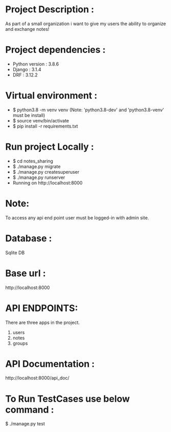 # Project Description :
  As part of a small organization i want to give my users the ability to organize and exchange notes!

# Project dependencies : 
- Python version : 3.8.6
- Django : 3.1.4
- DRF : 3.12.2

# Virtual environment : 
- $ python3.8 -m venv venv (Note: 'python3.8-dev' and 'python3.8-venv' must be install)
- $ source venv/bin/activate 
- $ pip install -r requirements.txt

# Run project Locally :
- $ cd notes_sharing
- $ ./manage.py migrate
- $ ./manage.py createsuperuser
- $ ./manage.py runserver
- Running on http://localhost:8000 

# Note: 
  To access any api end point user must be logged-in with admin site.

# Database : 
  Sqlite DB 

# Base url :
  http://localhost:8000

# API ENDPOINTS: 
  There are three apps in the project. 
  1. users
  2. notes
  3. groups 

# API Documentation : 
  http://localhost:8000/api_doc/

# To Run TestCases use below command : 
  $ ./manage.py test
